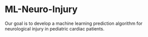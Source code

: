 # ML-Neuro-Injury
Our goal is to develop a machine learning prediction algorithm for neurological injury in pediatric cardiac patients.
